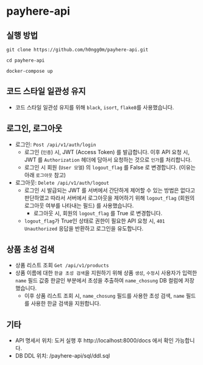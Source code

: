 # payhere-api


## 실행 방법
```
git clone https://github.com/h0ngg0m/payhere-api.git

cd payhere-api

docker-compose up 
```
## 코드 스타일 일관성 유지
- 코드 스타일 일관성 유지를 위해 `black`, `isort`, `flake8`를 사용했습니다.

## 로그인, 로그아웃
- 로그인: `Post /api/v1/auth/login`
  - 로그인 (`인증`) 시, JWT (Access Token) 를 발급합니다. 이후 API 요청 시, JWT 를 `Authorization` 헤더에 담아서 요청하는 것으로 `인가`를 처리합니다. 
  - 로그인 시 회원 (`User 모델`) 의 `logout_flag` 를 False 로 변경합니다. (이유는 아래 `로그아웃` 참고)
- 로그아웃: `Delete /api/v1/auth/logout`
  - 로그인 시 발급되는 JWT 를 서버에서 간단하게 제어할 수 있는 방법은 없다고 판단하였고 따라서 서버에서 로그아웃을 제어하기 위해 `logout_flag` (회원의 로그아웃 여부를 나타내는 필드) 를 사용했습니다.
    - 로그아웃 시, 회원의 `logout_flag` 를 True 로 변경합니다.
  - `logout_flag`가 True인 상태로 권한이 필요한 API 요청 시, `401 Unauthorized` 응답을 반환하고 로그인을 유도합니다.

## 상품 초성 검색
- 상품 리스트 조회 `Get /api/v1/products`
- 상품 이름에 대한 `한글 초성 검색`을 지원하기 위해 상품 `생성`, `수정`시 사용자가 입력한 `name` 필드 값중 한글인 부분에서 초성을 추출하여 `name_chosung` DB 컬럼에 저장했습니다.
  - 이후 상품 리스트 조회 시, `name_chosung` 필드를 사용한 초성 검색, `name` 필드를 사용한 한글 검색을 지원합니다.

## 기타
- API 명세서 위치: 도커 실행 후 http://localhost:8000/docs 에서 확인 가능합니다.
- DB DDL 위치: /payhere-api/sql/ddl.sql
